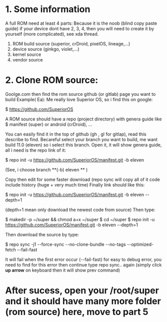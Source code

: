 # 1. Some information

A full ROM need at least 4 parts:
Because it is the noob (blind copy paste guide) if your device dont have 2, 3, 4, then you will need
to create it by yourself (more complicated), see xda thread. 

  1. ROM build source (superior, crDroid, pixelOS, lineage,...)
  2. device source (ginkgo, violet,...)
  3. kernel source
  4. vendor source
  
# 2. Clone ROM source:

Goolge.com then find the rom source github (or gitlab) page you want to build
Example( Ea): Me really love Superior OS, so i find this on google:

  $ https://github.com/SuperiorOS
  
A ROM source should have a repo (project directory) with genera guide like
  $ manifest (super) or android (crDroid), ...
  
You can easily find it in the top of github (gh , gl for gitlap), read this describe to find.
Becareful select your branch you want to build, me want build 11.0 (eleven) so i select this branch.
Open it, it will show genera guide, all i need is the repo link of it:
  
  $ repo init -u https://github.com/SuperiorOS/manifest.git -b eleven
  
(See, i choose branch **(-b) eleven ** )

Copy then edit for some faster download (repo sync will copy all of it code include history (huge + very much time)
Finally link should like this:

  $ repo init -u https://github.com/SuperiorOS/manifest.git -b eleven --depth=1

(depth=1 mean only download the newest code from source)
Then type:
  
  $ makedir -p ~/super && chmod a+x ~/super
  $ cd ~/super
  $ repo init -u https://github.com/SuperiorOS/manifest.git -b eleven --depth=1 
 
Then download the source by type:
  
  $ repo sync -j1 --force-sync --no-clone-bundle --no-tags --optimized-fetch --fail-fast
  
It will fail when the first error occur (--fail-fast) for easy to debug error,
you need to find for this error then continue type repo sync.. again
(simply click **up arrow** on keyboard then it will show prev command)

# After sucess, open your /root/super and it should have many more folder (rom source) here, move to part 5
  

  
